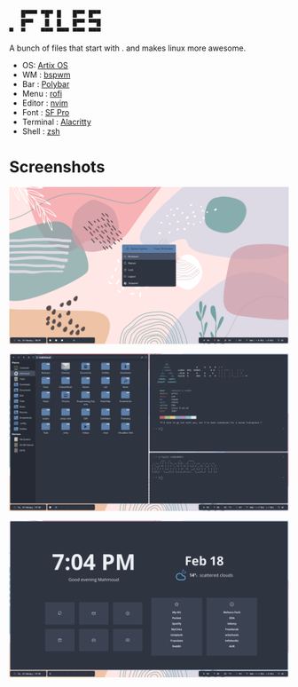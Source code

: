 ```
   █▀▀▀ ▀█▀ █   █▀▀ █▀▀
   █▀▀   █  █   █▀▀ ▀▀█
▀  ▀    ▀▀▀ ▀▀▀ ▀▀▀ ▀▀▀
```

A bunch of files that start with . and makes linux more awesome.

- OS: [Artix OS](https://artixlinux.org)
- WM : [bspwm](https://wiki.archlinux.org/index.php/Bspwm)
- Bar : [Polybar](https://github.com/polybar/polybar)
- Menu : [rofi](https://wiki.archlinux.org/index.php/Rofi)
- Editor : [nvim](https://neovim.org/)
- Font : [SF Pro](https://developer.apple.com/fonts/)
- Terminal : [Alacritty](https://aur.archlinux.org/packages/alacritty-ligatures/)
- Shell : [zsh](https://wiki.archlinux.org/index.php/Zsh)

# Screenshots

![alt text](https://github.com/Mahmoudk1000/Dotfiles/blob/master/Screen/1.png)

![alt text](https://github.com/Mahmoudk1000/Dotfiles/blob/master/Screen/2.png)

![alt text](https://github.com/Mahmoudk1000/Dotfiles/blob/master/Screen/3.png)
